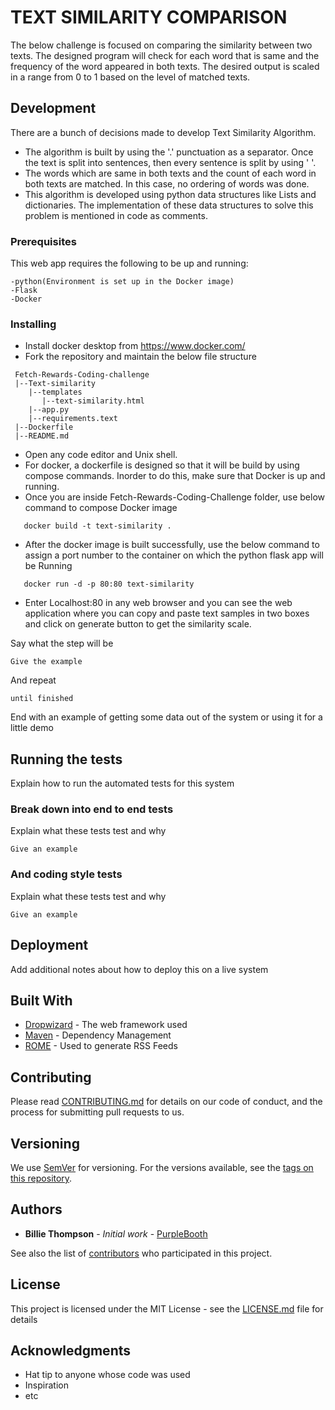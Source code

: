 # TEXT SIMILARITY COMPARISON

The below challenge is focused on comparing the similarity between two texts. The designed program will check for each word that is same and the frequency of the word appeared in both texts.
The desired output is scaled in a range from 0 to 1 based on the level of matched texts.

## Development

There are a bunch of decisions made to develop Text Similarity Algorithm.
* The algorithm is built by using the '.' punctuation as a separator. Once the text is split into sentences, then every sentence is split by using ' '.
* The words which are same in both texts and the count of each word in both texts are matched. In this case, no ordering of words was done.
* This algorithm is developed using python data structures like Lists and dictionaries. The implementation of these data structures to solve this problem is mentioned in code as comments.


### Prerequisites
This web app requires the following to be up and running:
```
-python(Environment is set up in the Docker image)
-Flask
-Docker
```

### Installing

* Install docker desktop from https://www.docker.com/
* Fork the repository and maintain the below file structure
```
 Fetch-Rewards-Coding-challenge
 |--Text-similarity
    |--templates
       |--text-similarity.html
    |--app.py
    |--requirements.text
 |--Dockerfile
 |--README.md
 ```

 * Open any code editor and Unix shell.
 * For docker, a dockerfile is designed so that it will be build by using compose commands. Inorder  to do this, make sure that Docker is up and running.
 * Once you are inside Fetch-Rewards-Coding-Challenge folder, use below command to compose Docker image
```
   docker build -t text-similarity .
```
 * After the docker image is built successfully, use the below command to assign a port number to the container on which the python flask app will be Running
```
   docker run -d -p 80:80 text-similarity
```
 * Enter Localhost:80 in any web browser and you can see the web application where you can copy and paste text samples in two boxes and click on generate button to get the similarity scale.

Say what the step will be

```
Give the example
```

And repeat

```
until finished
```

End with an example of getting some data out of the system or using it for a little demo

## Running the tests

Explain how to run the automated tests for this system

### Break down into end to end tests

Explain what these tests test and why

```
Give an example
```

### And coding style tests

Explain what these tests test and why

```
Give an example
```

## Deployment

Add additional notes about how to deploy this on a live system

## Built With

* [Dropwizard](http://www.dropwizard.io/1.0.2/docs/) - The web framework used
* [Maven](https://maven.apache.org/) - Dependency Management
* [ROME](https://rometools.github.io/rome/) - Used to generate RSS Feeds

## Contributing

Please read [CONTRIBUTING.md](https://gist.github.com/PurpleBooth/b24679402957c63ec426) for details on our code of conduct, and the process for submitting pull requests to us.

## Versioning

We use [SemVer](http://semver.org/) for versioning. For the versions available, see the [tags on this repository](https://github.com/your/project/tags).

## Authors

* **Billie Thompson** - *Initial work* - [PurpleBooth](https://github.com/PurpleBooth)

See also the list of [contributors](https://github.com/your/project/contributors) who participated in this project.

## License

This project is licensed under the MIT License - see the [LICENSE.md](LICENSE.md) file for details

## Acknowledgments

* Hat tip to anyone whose code was used
* Inspiration
* etc
